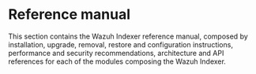 # Reference manual

This section contains the Wazuh Indexer reference manual, composed by installation, upgrade, removal, restore and configuration instructions, performance and security recommendations, architecture and API references for each of the modules composing the Wazuh Indexer.